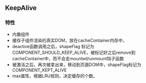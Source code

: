## KeepAlive

### 特性
- 内置组件
- 缓存子组件渲染的真实DOM，放在cacheContainer内存中，
- deactive函数调用之后，shapeFlag 标记为 COMPONENT_SHOULD_KEEP_ALIVE，被标记好之后remove到cacheContainer中，而不会走mounted/unmount钩子函数
- 被激活之后，再次被拿出来，移动到页面DOM中，shapeFlag标记为COMPONENT_KEPT_ALIVE
- max属性，根据LRU规则，决定缓存的个数。